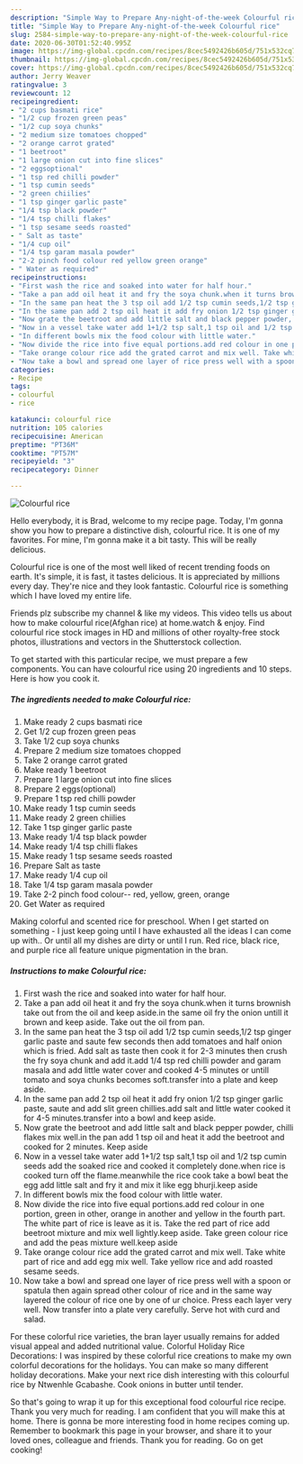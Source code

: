 ```yaml
---
description: "Simple Way to Prepare Any-night-of-the-week Colourful rice"
title: "Simple Way to Prepare Any-night-of-the-week Colourful rice"
slug: 2584-simple-way-to-prepare-any-night-of-the-week-colourful-rice
date: 2020-06-30T01:52:40.995Z
image: https://img-global.cpcdn.com/recipes/8cec5492426b605d/751x532cq70/colourful-rice-recipe-main-photo.jpg
thumbnail: https://img-global.cpcdn.com/recipes/8cec5492426b605d/751x532cq70/colourful-rice-recipe-main-photo.jpg
cover: https://img-global.cpcdn.com/recipes/8cec5492426b605d/751x532cq70/colourful-rice-recipe-main-photo.jpg
author: Jerry Weaver
ratingvalue: 3
reviewcount: 12
recipeingredient:
- "2 cups basmati rice"
- "1/2 cup frozen green peas"
- "1/2 cup soya chunks"
- "2 medium size tomatoes chopped"
- "2 orange carrot grated"
- "1 beetroot"
- "1 large onion cut into fine slices"
- "2 eggsoptional"
- "1 tsp red chilli powder"
- "1 tsp cumin seeds"
- "2 green chiilies"
- "1 tsp ginger garlic paste"
- "1/4 tsp black powder"
- "1/4 tsp chilli flakes"
- "1 tsp sesame seeds roasted"
- " Salt as taste"
- "1/4 cup oil"
- "1/4 tsp garam masala powder"
- "2-2 pinch food colour red yellow green orange"
- " Water as required"
recipeinstructions:
- "First wash the rice and soaked into water for half hour."
- "Take a pan add oil heat it and fry the soya chunk.when it turns brownish take out from the oil and keep aside.in the same oil fry the onion untill it brown and keep aside. Take out the oil from pan."
- "In the same pan heat the 3 tsp oil add 1/2 tsp cumin seeds,1/2 tsp ginger garlic paste and saute few seconds then add tomatoes and half onion which is fried. Add salt as taste then cook it for 2-3 minutes then crush the fry soya chunk and add it.add 1/4 tsp red chilli powder and garam masala and add little water cover and cooked 4-5 minutes or untill tomato and soya chunks becomes soft.transfer into a plate and keep aside."
- "In the same pan add 2 tsp oil heat it add fry onion 1/2 tsp ginger garlic paste, saute and add slit green chillies.add salt and little water cooked it for 4-5 minutes.transfer into a bowl and keep aside."
- "Now grate the beetroot and add little salt and black pepper powder, chilli flakes mix well.in the pan add 1 tsp oil and heat it add the beetroot and cooked for 2 minutes. Keep aside"
- "Now in a vessel take water add 1+1/2 tsp salt,1 tsp oil and 1/2 tsp cumin seeds add the soaked rice and cooked it completely done.when rice is cooked turn off the flame.meanwhile the rice cook take a bowl beat the egg add little salt and fry it and mix it like egg bhurji.keep aside"
- "In different bowls mix the food colour with little water."
- "Now divide the rice into five equal portions.add red colour in one portion, green in other, orange in another and yellow in the fourth part. The white part of rice is leave as it is. Take the red part of rice add beetroot mixture and mix well lightly.keep aside. Take green colour rice and add the peas mixture well.keep aside"
- "Take orange colour rice add the grated carrot and mix well. Take white part of rice and add egg mix well. Take yellow rice and add roasted sesame seeds."
- "Now take a bowl and spread one layer of rice press well with a spoon or spatula then again spread other colour of rice and in the same way layered the colour of rice one by one of ur choice. Press each layer very well. Now transfer into a plate very carefully. Serve hot with curd and salad."
categories:
- Recipe
tags:
- colourful
- rice

katakunci: colourful rice 
nutrition: 105 calories
recipecuisine: American
preptime: "PT36M"
cooktime: "PT57M"
recipeyield: "3"
recipecategory: Dinner

---
```



![Colourful rice](https://img-global.cpcdn.com/recipes/8cec5492426b605d/751x532cq70/colourful-rice-recipe-main-photo.jpg)

Hello everybody, it is Brad, welcome to my recipe page. Today, I'm gonna show you how to prepare a distinctive dish, colourful rice. It is one of my favorites. For mine, I'm gonna make it a bit tasty. This will be really delicious.

Colourful rice is one of the most well liked of recent trending foods on earth. It's simple, it is fast, it tastes delicious. It is appreciated by millions every day. They're nice and they look fantastic. Colourful rice is something which I have loved my entire life.

Friends plz subscribe my channel &amp; like my videos. This video tells us about how to make colourful rice(Afghan rice) at home.watch &amp; enjoy. Find colourful rice stock images in HD and millions of other royalty-free stock photos, illustrations and vectors in the Shutterstock collection.


To get started with this particular recipe, we must prepare a few components. You can have colourful rice using 20 ingredients and 10 steps. Here is how you cook it.

<!--inarticleads1-->

##### The ingredients needed to make Colourful rice:

1. Make ready 2 cups basmati rice
1. Get 1/2 cup frozen green peas
1. Take 1/2 cup soya chunks
1. Prepare 2 medium size tomatoes chopped
1. Take 2 orange carrot grated
1. Make ready 1 beetroot
1. Prepare 1 large onion cut into fine slices
1. Prepare 2 eggs(optional)
1. Prepare 1 tsp red chilli powder
1. Make ready 1 tsp cumin seeds
1. Make ready 2 green chiilies
1. Take 1 tsp ginger garlic paste
1. Make ready 1/4 tsp black powder
1. Make ready 1/4 tsp chilli flakes
1. Make ready 1 tsp sesame seeds roasted
1. Prepare  Salt as taste
1. Make ready 1/4 cup oil
1. Take 1/4 tsp garam masala powder
1. Take 2-2 pinch food colour-- red, yellow, green, orange
1. Get  Water as required


Making colorful and scented rice for preschool. When I get started on something - I just keep going until I have exhausted all the ideas I can come up with.. Or until all my dishes are dirty or until I run. Red rice, black rice, and purple rice all feature unique pigmentation in the bran. 

<!--inarticleads2-->

##### Instructions to make Colourful rice:

1. First wash the rice and soaked into water for half hour.
1. Take a pan add oil heat it and fry the soya chunk.when it turns brownish take out from the oil and keep aside.in the same oil fry the onion untill it brown and keep aside. Take out the oil from pan.
1. In the same pan heat the 3 tsp oil add 1/2 tsp cumin seeds,1/2 tsp ginger garlic paste and saute few seconds then add tomatoes and half onion which is fried. Add salt as taste then cook it for 2-3 minutes then crush the fry soya chunk and add it.add 1/4 tsp red chilli powder and garam masala and add little water cover and cooked 4-5 minutes or untill tomato and soya chunks becomes soft.transfer into a plate and keep aside.
1. In the same pan add 2 tsp oil heat it add fry onion 1/2 tsp ginger garlic paste, saute and add slit green chillies.add salt and little water cooked it for 4-5 minutes.transfer into a bowl and keep aside.
1. Now grate the beetroot and add little salt and black pepper powder, chilli flakes mix well.in the pan add 1 tsp oil and heat it add the beetroot and cooked for 2 minutes. Keep aside
1. Now in a vessel take water add 1+1/2 tsp salt,1 tsp oil and 1/2 tsp cumin seeds add the soaked rice and cooked it completely done.when rice is cooked turn off the flame.meanwhile the rice cook take a bowl beat the egg add little salt and fry it and mix it like egg bhurji.keep aside
1. In different bowls mix the food colour with little water.
1. Now divide the rice into five equal portions.add red colour in one portion, green in other, orange in another and yellow in the fourth part. The white part of rice is leave as it is. Take the red part of rice add beetroot mixture and mix well lightly.keep aside. Take green colour rice and add the peas mixture well.keep aside
1. Take orange colour rice add the grated carrot and mix well. Take white part of rice and add egg mix well. Take yellow rice and add roasted sesame seeds.
1. Now take a bowl and spread one layer of rice press well with a spoon or spatula then again spread other colour of rice and in the same way layered the colour of rice one by one of ur choice. Press each layer very well. Now transfer into a plate very carefully. Serve hot with curd and salad.


For these colorful rice varieties, the bran layer usually remains for added visual appeal and added nutritional value. Colorful Holiday Rice Decorations: I was inspired by these colorful rice creations to make my own colorful decorations for the holidays. You can make so many different holiday decorations. Make your next rice dish interesting with this colourful rice by Ntwenhle Gcabashe. Cook onions in butter until tender. 

So that's going to wrap it up for this exceptional food colourful rice recipe. Thank you very much for reading. I am confident that you will make this at home. There is gonna be more interesting food in home recipes coming up. Remember to bookmark this page in your browser, and share it to your loved ones, colleague and friends. Thank you for reading. Go on get cooking!
